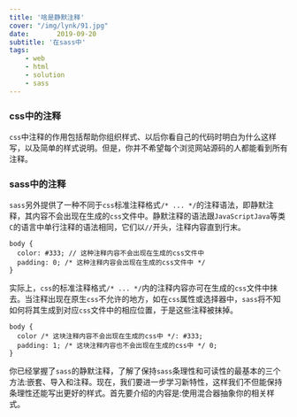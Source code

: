 ```yaml
---
title: '啥是静默注释'
cover: "/img/lynk/91.jpg"
date:       2019-09-20
subtitle: '在sass中'
tags:
	- web
	- html
	- solution
	- sass
---
```


### css中的注释
<div class="content-bg">
<div class="content-intro view-box "><p></p><p><code>css</code>中注释的作用包括帮助你组织样式、以后你看自己的代码时明白为什么这样写，以及简单的样式说明。但是，你并不希望每个浏览网站源码的人都能看到所有注释。</p>

<h3>sass中的注释</h3>

<p><code>sass</code>另外提供了一种不同于<code>css</code>标准注释格式<code>/* ... */</code>的注释语法，即静默注释，其内容不会出现在生成的<code>css</code>文件中。静默注释的语法跟<code>JavaScript</code><code>Java</code>等类<code>C</code>的语言中单行注释的语法相同，它们以<code>//</code>开头，注释内容直到行末。</p><pre><a class="code-copy right0" title="复制到剪切板"><i class="icon-copy"></i></a><code class="hljs cpp"><span>body</span> {
  <span>color</span><span>: <span>#<span class="hljs-number">333</span></span>;</span> <span><span class="hljs-comment">// 这种注释内容不会出现在生成的css文件中</span></span>
  <span>padding</span><span>: <span><span class="hljs-number">0</span></span>;</span> <span><span class="hljs-comment">/* 这种注释内容会出现在生成的css文件中 */</span></span>
}</code></pre><p>实际上，<code>css</code>的标准注释格式<code>/* ... */</code>内的注释内容亦可在生成的<code>css</code>文件中抹去。当注释出现在原生<code>css</code>不允许的地方，如在<code>css</code>属性或选择器中，<code>sass</code>将不知如何将其生成到对应<code>css</code>文件中的相应位置，于是这些注释被抹掉。</p><pre><a class="code-copy right0" title="复制到剪切板"><i class="icon-copy"></i></a><code class="hljs php"><span>body</span> {
  <span>color</span> <span><span class="hljs-comment">/* 这块注释内容不会出现在生成的css中 */</span></span><span>: <span><span class="hljs-comment">#333</span></span><span class="hljs-comment">;</span></span>
  <span>padding</span><span>: <span><span class="hljs-number">1</span></span>;</span> <span><span class="hljs-comment">/* 这块注释内容也不会出现在生成的css中 */</span></span> <span class="hljs-number">0</span>;
}
</code></pre><p>你已经掌握了<code>sass</code>的静默注释，了解了保持<code>sass</code>条理性和可读性的最基本的三个方法:嵌套、导入和注释。现在，我们要进一步学习新特性，这样我们不但能保持条理性还能写出更好的样式。首先要介绍的内容是:使用混合器抽象你的相关样式。</p></div>
<div style="clear:both"></div>
</div>